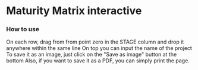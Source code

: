 # Maturity Matrix interactive

### How to use
On each row, drag from from point zero in the STAGE column and drop it anywhere within the same line
On top you can input the name of the project
To save it as an image, just click on the "Save as image" button at the bottom
Also, if you want to save it as a PDF, you can simply print the page.
